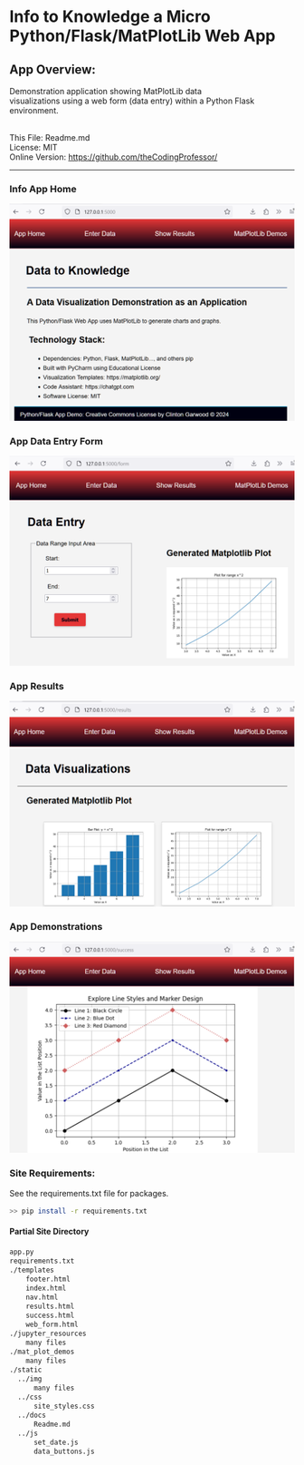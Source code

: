 # Info to Knowledge a Micro Python/Flask/MatPlotLib Web App 

## App Overview:
Demonstration application showing MatPlotLib data  
visualizations using a web form (data entry) within 
a Python Flask environment. 

<br>This File: Readme.md
<br>License: MIT 
<br>Online Version: https://github.com/theCodingProfessor/
<hr>

### Info App Home
![Info App Home](../img/info_app_home.png)

### App Data Entry Form
![Info App Form](../img/info_app_form.png)

### App Results
![Info App Results](../img/info_app_results.png)

### App Demonstrations
![Info App Demos](../img/info_app_demos.png)

### Site Requirements:

See the requirements.txt file for packages. 
```bash 
>> pip install -r requirements.txt
```

#### Partial Site Directory
```text 
app.py
requirements.txt
./templates
    footer.html
    index.html
    nav.html
    results.html
    success.html
    web_form.html
./jupyter_resources
    many files
./mat_plot_demos
    many files
./static
  ../img
      many files
  ../css
      site_styles.css
  ../docs
      Readme.md
  ../js
      set_date.js
      data_buttons.js
```


